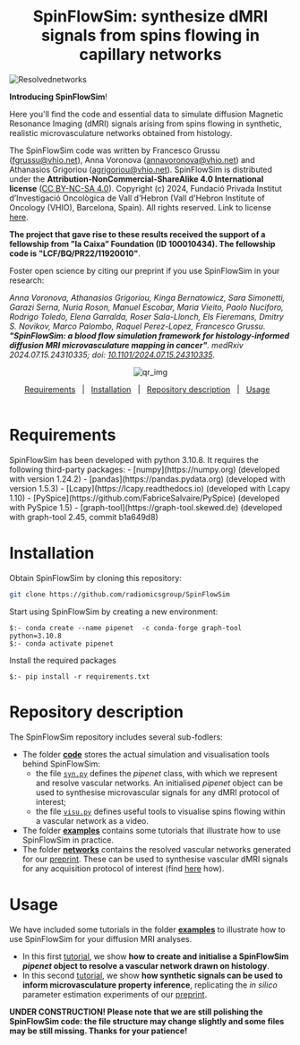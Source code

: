 <h1 align="center">SpinFlowSim: synthesize dMRI signals from spins flowing in capillary networks</h1>


![Resolvednetworks](https://github.com/user-attachments/assets/e7386d51-27aa-4650-8e75-84545a530daf)

</div>

**Introducing SpinFlowSim**! 


Here you'll find the code and essential data to simulate diffusion Magnetic Resonance Imaging (dMRI) signals arising from spins flowing in synthetic, realistic microvasculature networks obtained from histology.

The SpinFlowSim code was written by Francesco Grussu (<fgrussu@vhio.net>), Anna Voronova (<annavoronova@vhio.net>) and Athanasios Grigoriou (<agrigoriou@vhio.net>). SpinFlowSim is distributed under the **Attribution-NonCommercial-ShareAlike 4.0 International license** ([CC BY-NC-SA 4.0](https://creativecommons.org/licenses/by-nc-sa/4.0)). Copyright (c) 2024, Fundació Privada Institut d’Investigació Oncològica de Vall d’Hebron (Vall d'Hebron Institute of Oncology (VHIO), Barcelona, Spain). All rights reserved. Link to license [here](https://github.com/radiomicsgroup/SpinFlowSim/blob/main/license.txt). 

**The project that gave rise to these results received the support of a fellowship from ”la Caixa” Foundation (ID 100010434). The fellowship code is "LCF/BQ/PR22/11920010"**.

Foster open science by citing our preprint if you use SpinFlowSim in your research: 

_Anna Voronova, Athanasios Grigoriou, Kinga Bernatowicz, Sara Simonetti, Garazi Serna, Nuria Roson, Manuel Escobar, Maria Vieito, Paolo Nuciforo, Rodrigo Toledo, Elena Garralda, Roser Sala-Llonch, Els Fieremans, Dmitry S. Novikov, Marco Palombo, Raquel Perez-Lopez, Francesco Grussu. **"SpinFlowSim: a blood flow simulation framework for histology-informed diffusion MRI microvasculature mapping in cancer"**. medRxiv 2024.07.15.24310335; doi: [10.1101/2024.07.15.24310335](https://doi.org/10.1101/2024.07.15.24310335)_.

<div align="center">
    
![qr_img](https://github.com/user-attachments/assets/c4c9c69d-48c6-405e-8837-b3afde524312)
    
<a href="#requirements">Requirements</a>&nbsp;&nbsp;&nbsp;|&nbsp;&nbsp;&nbsp;<a href="#installation">Installation</a>&nbsp;&nbsp;&nbsp;|&nbsp;&nbsp;&nbsp;<a href="#repository-description">Repository description</a>&nbsp;&nbsp;&nbsp;|&nbsp;&nbsp;&nbsp;<a href="#usage">Usage</a>&nbsp;&nbsp;&nbsp;
<br/><br/>


</div>


# Requirements

</div>
SpinFlowSim has been developed with python 3.10.8. It requires the following third-party packages:
- [numpy](https://numpy.org) (developed with version 1.24.2)
- [pandas](https://pandas.pydata.org) (developed with version 1.5.3)
- [Lcapy](https://lcapy.readthedocs.io) (developed with Lcapy 1.10)
- [PySpice](https://github.com/FabriceSalvaire/PySpice) (developed with PySpice 1.5)
- [graph-tool](https://graph-tool.skewed.de) (developed with graph-tool 2.45, commit b1a649d8)

# Installation
</div>
Obtain SpinFlowSim by cloning this repository:

 ```sh
 git clone https://github.com/radiomicsgroup/SpinFlowSim
 ```
</div>
Start using SpinFlowSim by creating a new environment:

```
$:- conda create --name pipenet  -c conda-forge graph-tool  python=3.10.8
$:- conda activate pipenet
```
Install the required packages

```
$:- pip install -r requirements.txt
```

# Repository description
The SpinFlowSim repository includes several sub-fodlers:
* The folder [**code**](https://github.com/radiomicsgroup/SpinFlowSim/tree/main/code) stores the actual simulation and visualisation tools behind SpinFlowSim:
    * the file [`syn.py`](https://github.com/radiomicsgroup/SpinFlowSim/tree/main/code/syn.py) defines the _pipenet_ class, with which we represent and resolve vascular networks. An initialised _pipenet_ object can be used to synthesise microvascular signals for any dMRI protocol of interest;
    * the file [`visu.py`](https://github.com/radiomicsgroup/SpinFlowSim/tree/main/code/visu.py) defines useful tools to visualise spins flowing within a vascular network as a video.
* The folder [**examples**](https://github.com/radiomicsgroup/SpinFlowSim/tree/main/examples) contains some tutorials that illustrate how to use SpinFlowSim in practice.
* The folder [**networks**](https://github.com/radiomicsgroup/SpinFlowSim/tree/main/networks) contains the resolved vascular networks generated for our [preprint](https://doi.org/10.1101/2024.07.15.24310335). These can be used to synthesise vascular dMRI signals for any acquisition protocol of interest (find [here](https://github.com/radiomicsgroup/SpinFlowSim/tree/main/networks/README.md) how).
    

# Usage

We have included some tutorials in the folder [**examples**](https://github.com/radiomicsgroup/SpinFlowSim/tree/main/examples) to illustrate how to use SpinFlowSim for your diffusion MRI analyses. 

* In this first [tutorial](https://github.com/radiomicsgroup/SpinFlowSim/blob/main/examples/tutorial1.md), we show **how to create and initialise a SpinFlowSim _pipenet_ object to resolve a vascular network drawn on histology**.
* In this second [tutorial](https://github.com/radiomicsgroup/SpinFlowSim/blob/main/examples/tutorial2.md), we show **how synthetic signals can be used to inform microvasculature property inference**, replicating the _in silico_ parameter estimation experiments of our [preprint](https://doi.org/10.1101/2024.07.15.24310335).
    
**UNDER CONSTRUCTION! Please note that we are still polishing the SpinFlowSim code: the file structure may change slightly and some files may be still missing. Thanks for your patience!**


